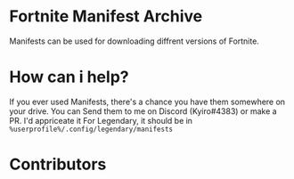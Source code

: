 # Fortnite Manifest Archive
Manifests can be used for downloading diffrent versions of Fortnite.
# How can i help?
If you ever used Manifests, there's a chance you have them somewhere on your drive. You can Send them to me on Discord (Kyiro#4383) or make a PR. I'd appriceate it
For Legendary, it should be in `%userprofile%/.config/legendary/manifests`
# Contributors

